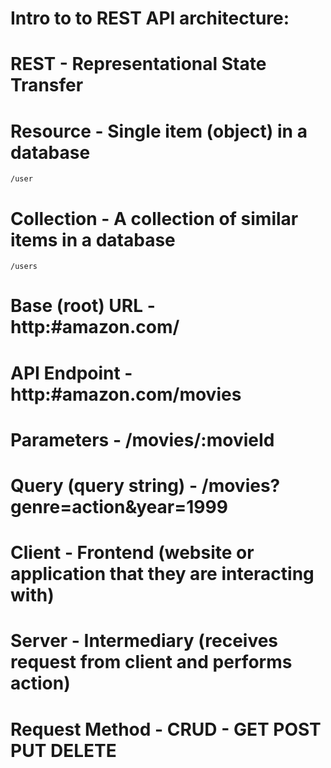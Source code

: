 # Intro to to REST API architecture:


# REST - Representational State Transfer

# Resource - Single item (object) in a database
    /user
# Collection - A collection of similar items in a database
    /users
# Base (root) URL - http:#amazon.com/

# API Endpoint - http:#amazon.com/movies

# Parameters - /movies/:movieId

# Query (query string) - /movies?genre=action&year=1999

# Client - Frontend (website or application that they are interacting with)

# Server - Intermediary (receives request from client and performs action)

# Request Method - CRUD - GET POST PUT DELETE